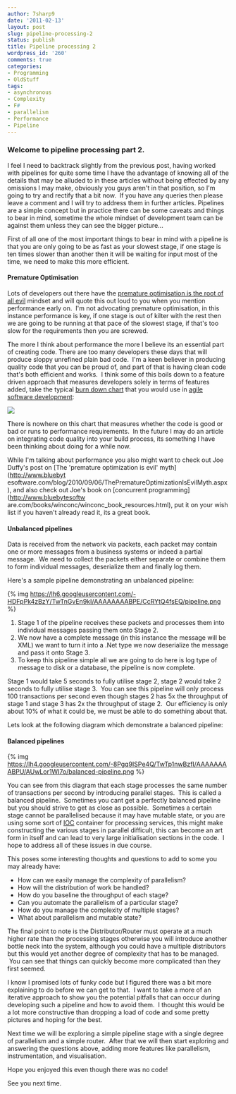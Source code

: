 ```yaml
---
author: 7sharp9
date: '2011-02-13'
layout: post
slug: pipeline-processing-2
status: publish
title: Pipeline processing 2
wordpress_id: '260'
comments: true
categories:
- Programming
- OldStuff
tags:
- asynchronous
- Complexity
- F#
- parallelism
- Performance
- Pipeline
---
```


### Welcome to pipeline processing part 2.

I feel I need to backtrack slightly from the previous post, having worked with
pipelines for quite some time I have the advantage of knowing all of the
details that may be alluded to in these articles without being effected by any
omissions I may make, obviously you guys aren't in that position, so I'm going
to try and rectify that a bit now.  If you have any queries then please leave
a comment and I will try to address them in further articles. Pipelines are a
simple concept but in practice there can be some caveats and things to bear in
mind, sometime the whole mindset of development team can be against them
unless they can see the bigger picture...<!-- more -->

First of all one of the most important things to bear in mind with a pipeline
is that you are only going to be as fast as your slowest stage, if one stage
is ten times slower than another then it will be waiting for input most of the
time, we need to make this more efficient.

#### Premature Optimisation

Lots of developers out there have the [premature optimisation is the root of
all evil](http://www.c2.com/cgi/wiki?PrematureOptimization) mindset and will
quote this out loud to you when you mention performance early on.  I'm not
advocating premature optimisation, in this instance performance is key, if one
stage is out of kilter with the rest then we are going to be running at that
pace of the slowest stage, if that's too slow for the requirements then you
are screwed.

The more I think about performance the more I believe its an essential part of
creating code. There are too many developers these days that will produce
sloppy unrefined plain bad code.  I'm a keen believer in producing quality
code that you can be proud of, and part of that is having clean code that's
both efficient and works.  I think some of this boils down to a feature driven
approach that measures developers solely in terms of features added, take the
typical [burn down chart](http://en.wikipedia.org/wiki/Burn_down_chart) that
you would use in [agile software development](http://en.wikipedia.org/wiki/Agile_software_development):

![](http://alistair.cockburn.us/get/1880)

There is nowhere on this chart that measures whether the code is good or bad or runs to performance requirements.  In the future I may do an article on
integrating code quality into your build process, its something I have been thinking about doing for a while now.

While I'm talking about performance you also might want to check out Joe Duffy's post on [The 'premature optimization is evil' myth](http://www.bluebyt
esoftware.com/blog/2010/09/06/ThePrematureOptimizationIsEvilMyth.aspx), and also check out Joe's book on [concurrent programming](http://www.bluebytesoftw
are.com/books/winconc/winconc_book_resources.html), put it on your wish list if you haven't already read it, its a great book.

#### Unbalanced pipelines

Data is received from the network via packets, each packet may contain one or more messages from a business systems or indeed a partial message.  We need to
collect the packets either separate or combine them to form individual messages, deserialize them and finally log them.

Here's a sample pipeline demonstrating an unbalanced pipeline:

{% img https://lh6.googleusercontent.com/-HDFpPk4zBzY/TwTnGvEn9kI/AAAAAAAABPE/CcRYtQ4fsEQ/pipeline.png %}

  1. Stage 1 of the pipeline receives these packets and processes them into individual messages passing them onto Stage 2.
  2. We now have a complete message (in this instance the message will be XML) we want to turn it into a .Net type we now deserialize the message and pass it onto Stage 3.
  3. To keep this pipeline simple all we are going to do here is log type of message to disk or a database, the pipeline is now complete.  

Stage 1 would take 5 seconds to fully utilise stage 2, stage 2 would take 2
seconds to fully utilise stage 3.  You can see this pipeline will only process
100 transactions per second even though stages 2 has 5x the throughput of
stage 1 and stage 3 has 2x the throughput of stage 2.  Our efficiency is only
about 10% of what it could be, we must be able to do something about that.

Lets look at the following diagram which demonstrate a balanced pipeline:

#### Balanced pipelines

{% img https://lh4.googleusercontent.com/-8Pgq9ISPe4Q/TwTp1nwBzfI/AAAAAAAABPU/AUwLor1WI7o/balanced-pipeline.png %}

You can see from this diagram that each stage processes the same number of
transactions per second by introducing parallel stages.  This is called a
balanced pipeline.  Sometimes you cant get a perfectly balanced pipeline but
you should strive to get as close as possible.  Sometimes a certain stage
cannot be parallelised because it may have mutable state, or you are using
some sort of [IOC](http://en.wikipedia.org/wiki/Inversion_of_control)
container for processing services, this might make constructing the various
stages in parallel difficult, this can become an art form in itself and can
lead to very large initialisation sections in the code.  I hope to address all
of these issues in due course.

This poses some interesting thoughts and questions to add to some you may
already have:

  * How can we easily manage the complexity of parallelism?
  * How will the distribution of work be handled?
  * How do you baseline the throughput of each stage?
  * Can you automate the parallelism of a particular stage?
  * How do you manage the complexity of multiple stages?
  * What about parallelism and mutable state?  

The final point to note is the Distributor/Router must operate at a much
higher rate than the processing stages otherwise you will introduce another
bottle neck into the system, although you could have a multiple distributors
but this would yet another degree of complexity that has to be managed.  You
can see that things can quickly become more complicated than they first
seemed.

I know I promised lots of funky code but I figured there was a bit more
explaining to do before we can get to that.  I want to take a more of an
iterative approach to show you the potential pitfalls that can occur during
developing such a pipeline and how to avoid them.  I thought this would be a
lot more constructive than dropping a load of code and some pretty pictures
and hoping for the best.

Next time we will be exploring a simple pipeline stage with a single degree of
parallelism and a simple router.  After that we will then start exploring and
answering the questions above, adding more features like parallelism,
instrumentation, and visualisation.

Hope you enjoyed this even though there was no code!

See you next time.


